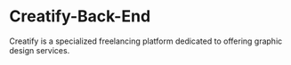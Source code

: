 # Creatify-Back-End
Creatify is a specialized freelancing platform dedicated to offering graphic design services.
